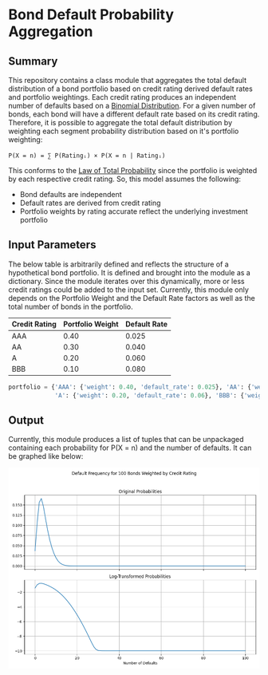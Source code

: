 # Bond Default Probability Aggregation
## Summary
This repository contains a class module that aggregates the total default distribution of a bond portfolio based on credit rating derived default rates and portfolio weightings. Each credit rating produces an independent number of defaults based on a [Binomial Distribution](https://en.wikipedia.org/wiki/Binomial_distribution). For a given number of bonds, each bond will have a different default rate based on its credit rating. Therefore, it is possible to aggregate the total default distribution by weighting each segment probability distribution based on it's portfolio weighting:

`P(X = n) = ∑ P(Ratingᵢ) × P(X = n | Ratingᵢ)`

This conforms to the [Law of Total Probability](https://en.wikipedia.org/wiki/Law_of_total_probability) since the portfolio is weighted by each respective credit rating. So, this model assumes the following:
- Bond defaults are independent
- Default rates are derived from credit rating
- Portfolio weights by rating accurate reflect the underlying investment portfolio

## Input Parameters
The below table is arbitrarily defined and reflects the structure of a hypothetical bond portfolio. It is defined and brought into the module as a dictionary. Since the module iterates over this dynamically, more or less credit ratings could be added to the input set. Currently, this module only depends on the Portfolio Weight and the Default Rate factors as well as the total number of bonds in the portfolio.

| Credit Rating | Portfolio Weight | Default Rate |
|---------------|--------|--------------|
| AAA           | 0.40   | 0.025        |
| AA            | 0.30   | 0.040        |
| A             | 0.20   | 0.060        |
| BBB           | 0.10   | 0.080        |

```python
portfolio = {'AAA': {'weight': 0.40, 'default_rate': 0.025}, 'AA': {'weight': 0.30, 'default_rate': 0.04}, 
             'A': {'weight': 0.20, 'default_rate': 0.06}, 'BBB': {'weight': 0.10, 'default_rate': 0.08}}
```
## Output
Currently, this module produces a list of tuples that can be unpackaged containing each probability for P(X = n) and the number of defaults. It can be graphed like below:

![alt_text](https://github.com/amason445/bond_default_aggregation/blob/main/DefaultFrequency.png)
